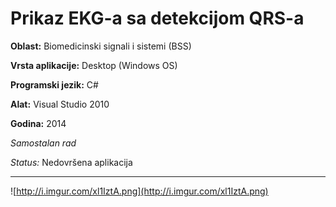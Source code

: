 # Prikaz EKG-a sa detekcijom QRS-a

**Oblast:** Biomedicinski signali i sistemi (BSS)

**Vrsta aplikacije:** Desktop (Windows OS)

**Programski jezik:** C#

**Alat:** Visual Studio 2010

**Godina:** 2014

*Samostalan rad*

*Status:* Nedovršena aplikacija

---

![http://i.imgur.com/xl1IztA.png](http://i.imgur.com/xl1IztA.png)
